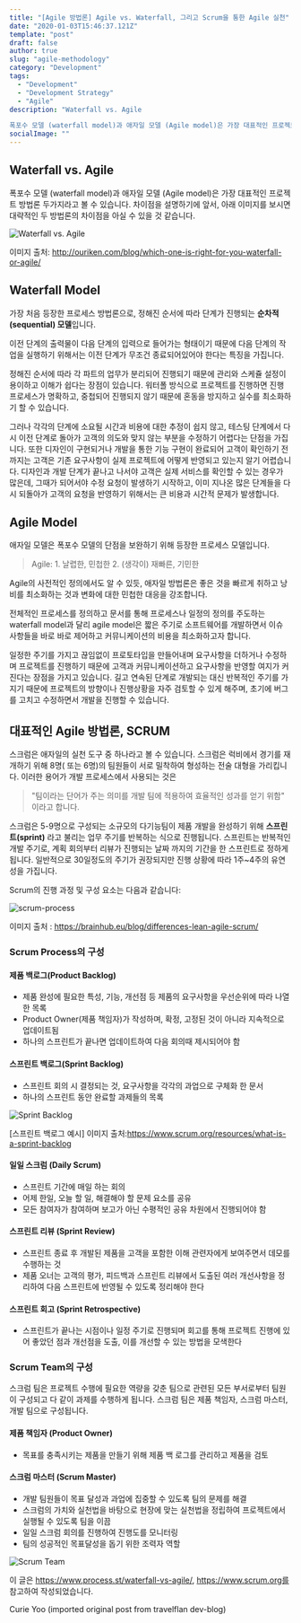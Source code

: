 ```yaml
---
title: "[Agile 방법론] Agile vs. Waterfall, 그리고 Scrum을 통한 Agile 실천"
date: "2020-01-03T15:46:37.121Z"
template: "post"
draft: false
author: true
slug: "agile-methodology"
category: "Development"
tags:
  - "Development"
  - "Development Strategy"
  - "Agile"
description: "Waterfall vs. Agile

폭포수 모델 (waterfall model)과 애자일 모델 (Agile model)은 가장 대표적인 프로젝트 방법론 두가지라고 볼 수 있습니다. 차이점을 설명하기에 앞서, 아래 이미지를 보시면 대략적인 두 방법론의 차이점을 아실 수 있을 것 같습니다... "
socialImage: ""
---
```


## Waterfall vs. Agile

폭포수 모델 (waterfall model)과 애자일 모델 (Agile model)은 가장 대표적인 프로젝트 방법론 두가지라고 볼 수 있습니다. 차이점을 설명하기에 앞서, 아래 이미지를 보시면 대략적인 두 방법론의 차이점을 아실 수 있을 것 같습니다. 

![Waterfall vs. Agile](https://i1.wp.com/ouriken.com/blog/wp-content/uploads/2019/11/Untitled-design-2.png?w=736)

이미지 출처: http://ouriken.com/blog/which-one-is-right-for-you-waterfall-or-agile/



## Waterfall Model 

가장 처음 등장한 프로세스 방법론으로, 정해진 순서에 따라 단계가 진행되는 <strong>순차적 (sequential) 모델</strong>입니다.

이전 단계의 출력물이 다음 단계의 입력으로 들어가는 형태이기 때문에 다음 단계의 작업을 실행하기 위해서는 이전 단계가 무조건 종료되어있어야 한다는 특징을 가집니다. 

정해진 순서에 따라 각 파트의 업무가 분리되어 진행되기 때문에 관리와 스케쥴 설정이 용이하고 이해가 쉽다는 장점이 있습니다. 워터폴 방식으로 프로젝트를 진행하면 진행 프로세스가 명확하고, 중첩되어 진행되지 않기 때문에 혼동을 방지하고 실수를 최소화하기 할 수 있습니다. 

그러나 각각의 단계에 소요될 시간과 비용에 대한 추정이 쉽지 않고, 테스팅 단계에서 다시 이전 단계로 돌아가 고객의 의도와 맞지 않는 부분을 수정하기 어렵다는 단점을 가집니다. 또한 디자인이 구현되거나 개발을 통한 기능 구현이 완료되어 고객이 확인하기 전까지는 고객은 기존 요구사항이 실제 프로젝트에 어떻게 반영되고 있는지 알기 어렵습니다. 디자인과 개발 단계가 끝나고 나서야 고객은 실제 서비스를 확인할 수 있는 경우가 많은데, 그때가 되어서야 수정 요청이 발생하기 시작하고, 이미 지나온 많은 단계들을 다시 되돌아가 고객의 요청을 반영하기 위해서는 큰 비용과 시간적 문제가 발생합니다. 



## Agile Model

애자일 모델은 폭포수 모델의 단점을 보완하기 위해 등장한 프로세스 모델입니다. 

> Agile: 1. 날렵한, 민첩한   2. (생각이) 재빠른, 기민한

Agile의 사전적인 정의에서도 알 수 있듯, 애자일 방법론은 좋은 것을 빠르게 취하고 낭비를 최소화하는 것과 변화에 대한 민첩한 대응을 강조합니다. 

전체적인 프로세스를 정의하고 문서를 통해 프로세스나 일정의 정의를 주도하는 waterfall model과 달리 agile model은 짧은 주기로 소프트웨어를 개발하면서 이슈 사항들을 바로 바로 제어하고 커뮤니케이션의 비용을 최소화하고자 합니다. 

일정한 주기를 가지고 끊임없이 프로토타입을 만들어내며 요구사항을 더하거나 수정하며 프로젝트를 진행하기 때문에 고객과 커뮤니케이션하고 요구사항을 반영할 여지가 커진다는 장점을 가지고 있습니다. 길고 연속된 단계로 개발되는 대신 반복적인 주기를 가지기 때문에 프로젝트의 방향이나 진행상황을 자주 검토할 수 있게 해주며, 초기에 버그를 고치고 수정하면서 개발을 진행할 수 있습니다.

 

## 대표적인 Agile 방법론, SCRUM 

스크럼은 애자일의 실천 도구 중 하나라고 볼 수 있습니다. 스크럼은 럭비에서 경기를 재개하기 위해 8명( 또는 6명)의 팀원들이 서로 밀착하여 형성하는 전술 대형을 가리킵니다. 이러한 용어가 개발 프로세스에서 사용되는 것은 
> "팀이라는 단어가 주는 의미를 개발 팀에 적용하여 효율적인 성과를 얻기 위함"
이라고 합니다. 

스크럼은 5-9명으로 구성되는 소규모의 다기능팀이 제품 개발을 완성하기 위해 <strong>스프린트(sprint)</strong> 라고 불리는 업무 주기를 반복하는 식으로 진행됩니다. 스프린트는 반복적인 개발 주기로, 계획 회의부터 리뷰가 진행되는 날짜 까지의 기간을 한 스프린트로 정하게 됩니다. 일반적으로 30일정도의 주기가 권장되지만 진행 상황에 따라 1주~4주의 유연성을 가집니다. 

Scrum의 진행 과정 및 구성 요소는 다음과 같습니다: 

![scrum-process](https://miro.medium.com/max/1920/0*tldQVMrGJ_vFIDlB.jpg)

이미지 출처 : https://brainhub.eu/blog/differences-lean-agile-scrum/

### Scrum Process의 구성 

#### 제품 백로그(Product Backlog)

- 제품 완성에 필요한 특성, 기능, 개선점 등 제품의 요구사항을 우선순위에 따라 나열한 목록
- Product Owner(제품 책임자)가 작성하며, 확정, 고정된 것이 아니라 지속적으로 업데이트됨
- 하나의 스프린트가 끝나면 업데이트하여 다음 회의때 제시되어야 함 

#### 스프린트 백로그(Sprint Backlog)

- 스프린트 회의 시 결정되는 것, 요구사항을 각각의 과업으로 구체화 한 문서 
- 하나의 스프린트 동안 완료할 과제들의 목록

![Sprint Backlog](https://scrumorg-website-prod.s3.amazonaws.com/drupal/inline-images/2017-03/SprintBacklog_0.png)

[스프린트 백로그 예시] 이미지 출처:https://www.scrum.org/resources/what-is-a-sprint-backlog  

#### 일일 스크럼 (Daily Scrum)

- 스프린트 기간에 매일 하는 회의
- 어제 한일, 오늘 할 일, 해결해야 할 문제 요소를 공유
- 모든 참여자가 참여하며 보고가 아닌 수평적인 공유 차원에서 진행되어야 함 

#### 스프린트 리뷰 (Sprint Review)

- 스프린트 종료 후 개발된 제품을 고객을 포함한 이해 관련자에게 보여주면서 데모를 수행하는 것 
- 제품 오너는 고객의 평가, 피드백과 스프린트 리뷰에서 도출된 여러 개선사항을 정리하여 다음 스프린트에 반영될 수 있도록 정리해야 한다 

#### 스프린트 회고 (Sprint Retrospective)

- 스프린트가 끝나는 시점이나 일정 주기로 진행되며 회고를 통해 프로젝트 진행에 있어 좋았던 점과 개선점을 도출, 이를 개선할 수 있는 방법을 모색한다 



### Scrum Team의 구성

스크럼 팀은 프로젝트 수행에 필요한 역량을 갖춘 팀으로 관련된 모든 부서로부터 팀원이 구성되고 다 같이 과제를 수행하게 됩니다. 스크럼 팀은 제품 책임자, 스크럼 마스터, 개발 팀으로 구성됩니다.

#### 제품 책임자 (Product Owner)

- 목표를 충족시키는 제품을 만들기 위해 제품 백 로그를 관리하고 제품을 검토

#### 스크럼 마스터 (Scrum Master)

- 개발 팀원들이 목표 달성과 과업에 집중할 수 있도록 팀의 문제를 해결 
- 스크럼의 가치와 실천법을 바탕으로 현장에 맞는 실천법을 정립하여 프로젝트에서 실행될 수 있도록 팀을 이끔 
- 일일 스크럼 회의를 진행하여 진행도를 모니터링
- 팀의 성공적인 목표달성을 돕기 위한 조력자 역할

![Scrum Team](https://www.visual-paradigm.com/servlet/editor-content/scrum/what-is-scrum-team/sites/7/2018/10/what-is-scrum-team.png)

이 글은 https://www.process.st/waterfall-vs-agile/, https://www.scrum.org를 참고하여 작성되었습니다. 

Curie Yoo (imported original post from travelflan dev-blog)